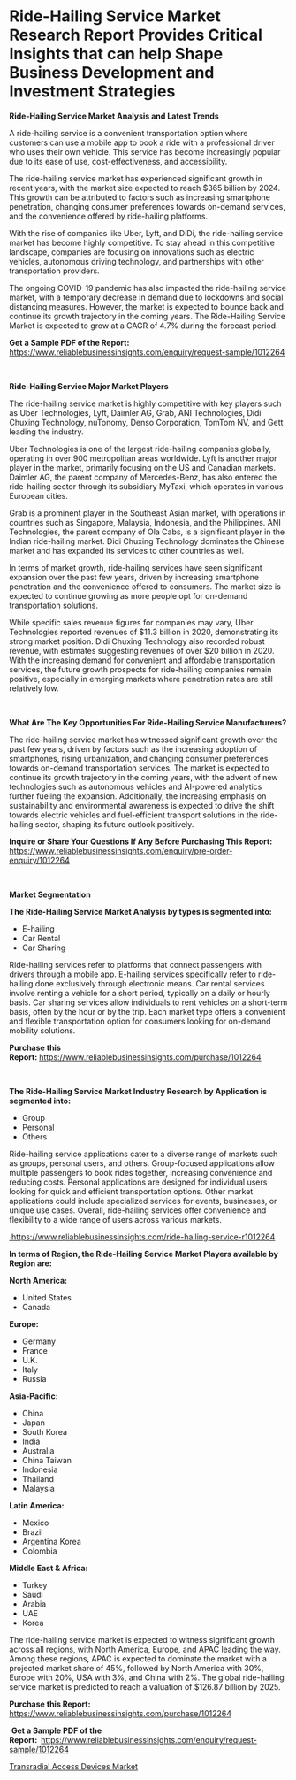 <p><h1>Ride-Hailing Service Market Research Report Provides Critical Insights that can help Shape Business Development and Investment Strategies</h1></p><p><strong>Ride-Hailing Service Market Analysis and Latest Trends</strong></p>
<p><p>A ride-hailing service is a convenient transportation option where customers can use a mobile app to book a ride with a professional driver who uses their own vehicle. This service has become increasingly popular due to its ease of use, cost-effectiveness, and accessibility.</p><p>The ride-hailing service market has experienced significant growth in recent years, with the market size expected to reach $365 billion by 2024. This growth can be attributed to factors such as increasing smartphone penetration, changing consumer preferences towards on-demand services, and the convenience offered by ride-hailing platforms.</p><p>With the rise of companies like Uber, Lyft, and DiDi, the ride-hailing service market has become highly competitive. To stay ahead in this competitive landscape, companies are focusing on innovations such as electric vehicles, autonomous driving technology, and partnerships with other transportation providers.</p><p>The ongoing COVID-19 pandemic has also impacted the ride-hailing service market, with a temporary decrease in demand due to lockdowns and social distancing measures. However, the market is expected to bounce back and continue its growth trajectory in the coming years. The Ride-Hailing Service Market is expected to grow at a CAGR of 4.7% during the forecast period.</p></p>
<p><strong>Get a Sample PDF of the Report:&nbsp;</strong> <a href="https://www.reliablebusinessinsights.com/enquiry/request-sample/1012264">https://www.reliablebusinessinsights.com/enquiry/request-sample/1012264</a></p>
<p>&nbsp;</p>
<p><strong>Ride-Hailing Service Major Market Players</strong></p>
<p><p>The ride-hailing service market is highly competitive with key players such as Uber Technologies, Lyft, Daimler AG, Grab, ANI Technologies, Didi Chuxing Technology, nuTonomy, Denso Corporation, TomTom NV, and Gett leading the industry. </p><p>Uber Technologies is one of the largest ride-hailing companies globally, operating in over 900 metropolitan areas worldwide. Lyft is another major player in the market, primarily focusing on the US and Canadian markets. Daimler AG, the parent company of Mercedes-Benz, has also entered the ride-hailing sector through its subsidiary MyTaxi, which operates in various European cities. </p><p>Grab is a prominent player in the Southeast Asian market, with operations in countries such as Singapore, Malaysia, Indonesia, and the Philippines. ANI Technologies, the parent company of Ola Cabs, is a significant player in the Indian ride-hailing market. Didi Chuxing Technology dominates the Chinese market and has expanded its services to other countries as well.</p><p>In terms of market growth, ride-hailing services have seen significant expansion over the past few years, driven by increasing smartphone penetration and the convenience offered to consumers. The market size is expected to continue growing as more people opt for on-demand transportation solutions.</p><p>While specific sales revenue figures for companies may vary, Uber Technologies reported revenues of $11.3 billion in 2020, demonstrating its strong market position. Didi Chuxing Technology also recorded robust revenue, with estimates suggesting revenues of over $20 billion in 2020. With the increasing demand for convenient and affordable transportation services, the future growth prospects for ride-hailing companies remain positive, especially in emerging markets where penetration rates are still relatively low.</p></p>
<p>&nbsp;</p>
<p><strong>What Are The Key Opportunities For Ride-Hailing Service Manufacturers?</strong></p>
<p><p>The ride-hailing service market has witnessed significant growth over the past few years, driven by factors such as the increasing adoption of smartphones, rising urbanization, and changing consumer preferences towards on-demand transportation services. The market is expected to continue its growth trajectory in the coming years, with the advent of new technologies such as autonomous vehicles and AI-powered analytics further fueling the expansion. Additionally, the increasing emphasis on sustainability and environmental awareness is expected to drive the shift towards electric vehicles and fuel-efficient transport solutions in the ride-hailing sector, shaping its future outlook positively.</p></p>
<p><strong>Inquire or Share Your Questions If Any Before Purchasing This Report:</strong> <a href="https://www.reliablebusinessinsights.com/enquiry/pre-order-enquiry/1012264">https://www.reliablebusinessinsights.com/enquiry/pre-order-enquiry/1012264</a></p>
<p>&nbsp;</p>
<p><strong>Market Segmentation</strong></p>
<p><strong>The Ride-Hailing Service Market Analysis by types is segmented into:</strong></p>
<p><ul><li>E-hailing</li><li>Car Rental</li><li>Car Sharing</li></ul></p>
<p><p>Ride-hailing services refer to platforms that connect passengers with drivers through a mobile app. E-hailing services specifically refer to ride-hailing done exclusively through electronic means. Car rental services involve renting a vehicle for a short period, typically on a daily or hourly basis. Car sharing services allow individuals to rent vehicles on a short-term basis, often by the hour or by the trip. Each market type offers a convenient and flexible transportation option for consumers looking for on-demand mobility solutions.</p></p>
<p><strong>Purchase this Report:&nbsp;</strong><a href="https://www.reliablebusinessinsights.com/purchase/1012264">https://www.reliablebusinessinsights.com/purchase/1012264</a></p>
<p>&nbsp;</p>
<p><strong>The Ride-Hailing Service Market Industry Research by Application is segmented into:</strong></p>
<p><ul><li>Group</li><li>Personal</li><li>Others</li></ul></p>
<p><p>Ride-hailing service applications cater to a diverse range of markets such as groups, personal users, and others. Group-focused applications allow multiple passengers to book rides together, increasing convenience and reducing costs. Personal applications are designed for individual users looking for quick and efficient transportation options. Other market applications could include specialized services for events, businesses, or unique use cases. Overall, ride-hailing services offer convenience and flexibility to a wide range of users across various markets.</p></p>
<p><a href="https://www.reliablebusinessinsights.com/ride-hailing-service-r1012264">&nbsp;https://www.reliablebusinessinsights.com/ride-hailing-service-r1012264</a></p>
<p><strong>In terms of Region, the Ride-Hailing Service Market Players available by Region are:</strong></p>
<p>
    <p> <strong> North America: </strong>
        <ul>
            <li>United States</li>
            <li>Canada</li>
        </ul>
        </p> 
    <p> <strong> Europe: </strong>
        <ul>
            <li>Germany</li>
            <li>France</li>
            <li>U.K.</li>
            <li>Italy</li>
            <li>Russia</li>
        </ul>
        </p> 
    <p> <strong> Asia-Pacific: </strong>
        <ul>
            <li>China</li>
            <li>Japan</li>
            <li>South Korea</li>
            <li>India</li>
            <li>Australia</li>
            <li>China Taiwan</li>
            <li>Indonesia</li>
            <li>Thailand</li>
            <li>Malaysia</li>
        </ul>
        </p> 
    <p> <strong> Latin America: </strong>
        <ul>
            <li>Mexico</li>
            <li>Brazil</li>
            <li>Argentina Korea</li>
            <li>Colombia</li>
        </ul>
        </p> 
    <p> <strong> Middle East & Africa: </strong>
        <ul>
            <li>Turkey</li>
            <li>Saudi</li>
            <li>Arabia</li>
            <li>UAE</li>
            <li>Korea</li>
        </ul>
    </p>
    </p>
<p><p>The ride-hailing service market is expected to witness significant growth across all regions, with North America, Europe, and APAC leading the way. Among these regions, APAC is expected to dominate the market with a projected market share of 45%, followed by North America with 30%, Europe with 20%, USA with 3%, and China with 2%. The global ride-hailing service market is predicted to reach a valuation of $126.87 billion by 2025.</p></p>
<p><strong>Purchase this Report: </strong><a href="https://www.reliablebusinessinsights.com/purchase/1012264">https://www.reliablebusinessinsights.com/purchase/1012264</a></p>
<p>&nbsp;<strong>Get a Sample PDF of the Report:&nbsp;&nbsp;</strong><a href="https://www.reliablebusinessinsights.com/enquiry/request-sample/1012264">https://www.reliablebusinessinsights.com/enquiry/request-sample/1012264</a></p>
<p><strong></strong></p>
<p><p><a href="https://view.publitas.com/reportprime-1/transradial-access-devices-market-research-report-market-forecast-and-growth-prospects-with-a-steady-cagr-of-13-1-from-2024-2031/">Transradial Access Devices Market</a></p></p>
